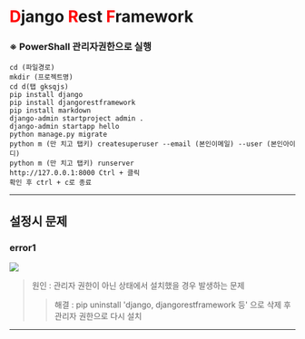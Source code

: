 # <a style = color:red>D</a>jango <a style = color:red>R</a>est <a style = color:red>F</a>ramework
### ※ PowerShall 관리자권한으로 실행 
    cd (파일경로)
    mkdir (프로젝트명)
    cd d(탭 gksqjs)
    pip install django
    pip install djangorestframework
    pip install markdown
    django-admin startproject admin .
    django-admin startapp hello
    python manage.py migrate
    python m (만 치고 탭키) createsuperuser --email (본인이메일) --user (본인아이디)
    python m (만 치고 탭키) runserver
    http://127.0.0.1:8000 Ctrl + 클릭
    확인 후 ctrl + c로 종료
---
## 설정시 문제
### error1
<img src="C:\Users\AIA\Desktop\e_dj.png"><p>
> 원인 : 관리자 권한이 아닌 상태에서 설치했을 경우 발생하는 문제
>> 해결 : pip uninstall 'django, djangorestframework 등' 으로 삭제 후 관리자 권한으로 다시 설치
---